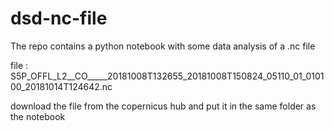 # dsd-nc-file

The repo contains a python notebook with some data analysis of a .nc file

file : S5P_OFFL_L2__CO_____20181008T132655_20181008T150824_05110_01_010100_20181014T124642.nc

download the file from the copernicus hub and put it in the same folder as the notebook
